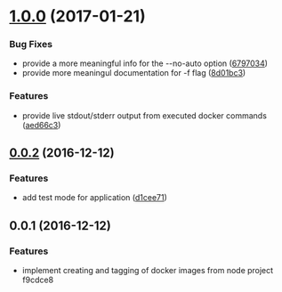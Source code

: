 <a name="1.0.0"></a>
# [1.0.0](https://github.com/hellivan/docker-snapshot-image/compare/v0.0.2...v1.0.0) (2017-01-21)


### Bug Fixes

* provide a more meaningful info for the --no-auto option ([6797034](https://github.com/hellivan/docker-snapshot-image/commit/6797034))
* provide more meaningul documentation for -f flag ([8d01bc3](https://github.com/hellivan/docker-snapshot-image/commit/8d01bc3))


### Features

* provide live stdout/stderr output from executed docker commands ([aed66c3](https://github.com/hellivan/docker-snapshot-image/commit/aed66c3))



<a name="0.0.2"></a>
## [0.0.2](https://github.com/hellivan/docker-snapshot-image/compare/v0.0.1...v0.0.2) (2016-12-12)


### Features

* add test mode for application ([d1cee71](https://github.com/hellivan/docker-snapshot-image/commit/d1cee71))



<a name="0.0.1"></a>
## 0.0.1 (2016-12-12)


### Features

* implement creating and tagging of docker images from node project f9cdce8



